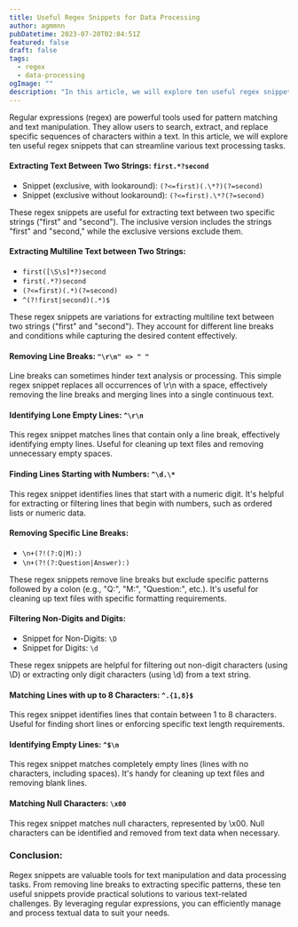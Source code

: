 ```yaml
---
title: Useful Regex Snippets for Data Processing
author: agmmnn
pubDatetime: 2023-07-20T02:04:51Z
featured: false
draft: false
tags:
  - regex
  - data-processing
ogImage: ""
description: "In this article, we will explore ten useful regex snippets that can streamline various text processing tasks...."
---
```


Regular expressions (regex) are powerful tools used for pattern matching and text manipulation. They allow users to search, extract, and replace specific sequences of characters within a text. In this article, we will explore ten useful regex snippets that can streamline various text processing tasks.

#### Extracting Text Between Two Strings: `first.*?second`

- Snippet (exclusive, with lookaround): `(?<=first)(.\*?)(?=second)`
- Snippet (exclusive without lookaround): `(?<=first).\*?(?=second)`

These regex snippets are useful for extracting text between two specific strings ("first" and "second"). The inclusive version includes the strings "first" and "second," while the exclusive versions exclude them.

#### Extracting Multiline Text between Two Strings:

- `first([\S\s]*?)second`
- `first(.*?)second`
- `(?<=first)(.*)(?=second)`
- `^(?!first|second)(.*)$`

These regex snippets are variations for extracting multiline text between two strings ("first" and "second"). They account for different line breaks and conditions while capturing the desired content effectively.

#### Removing Line Breaks: `"\r\n" => " "`

Line breaks can sometimes hinder text analysis or processing. This simple regex snippet replaces all occurrences of \r\n with a space, effectively removing the line breaks and merging lines into a single continuous text.

#### Identifying Lone Empty Lines: `^\r\n`

This regex snippet matches lines that contain only a line break, effectively identifying empty lines. Useful for cleaning up text files and removing unnecessary empty spaces.

#### Finding Lines Starting with Numbers: `^\d.\*`

This regex snippet identifies lines that start with a numeric digit. It's helpful for extracting or filtering lines that begin with numbers, such as ordered lists or numeric data.

#### Removing Specific Line Breaks:

- `\n+(?!(?:Q|M):)`
- `\n+(?!(?:Question|Answer):)`

These regex snippets remove line breaks but exclude specific patterns followed by a colon (e.g., "Q:", "M:", "Question:", etc.). It's useful for cleaning up text files with specific formatting requirements.

#### Filtering Non-Digits and Digits:

- Snippet for Non-Digits: `\D`
- Snippet for Digits: `\d`

These regex snippets are helpful for filtering out non-digit characters (using \D) or extracting only digit characters (using \d) from a text string.

#### Matching Lines with up to 8 Characters: `^.{1,8}$`

This regex snippet identifies lines that contain between 1 to 8 characters. Useful for finding short lines or enforcing specific text length requirements.

#### Identifying Empty Lines: `^$\n`

This regex snippet matches completely empty lines (lines with no characters, including spaces). It's handy for cleaning up text files and removing blank lines.

#### Matching Null Characters: `\x00`

This regex snippet matches null characters, represented by \x00. Null characters can be identified and removed from text data when necessary.

### Conclusion:

Regex snippets are valuable tools for text manipulation and data processing tasks. From removing line breaks to extracting specific patterns, these ten useful snippets provide practical solutions to various text-related challenges. By leveraging regular expressions, you can efficiently manage and process textual data to suit your needs.
